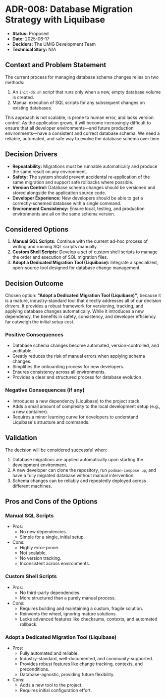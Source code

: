 # ADR-008: Database Migration Strategy with Liquibase

*   **Status:** Proposed
*   **Date:** 2025-06-17
*   **Deciders:** The UMIG Development Team
*   **Technical Story:** N/A

## Context and Problem Statement

The current process for managing database schema changes relies on two methods:
1.  An `init-db.sh` script that runs only when a new, empty database volume is created.
2.  Manual execution of SQL scripts for any subsequent changes on existing databases.

This approach is not scalable, is prone to human error, and lacks version control. As the application grows, it will become increasingly difficult to ensure that all developer environments—and future production environments—have a consistent and correct database schema. We need a reliable, automated, and safe way to evolve the database schema over time.

## Decision Drivers

*   **Repeatability:** Migrations must be runnable automatically and produce the same result on any environment.
*   **Safety:** The system should prevent accidental re-application of the same migration and support safe rollbacks where possible.
*   **Version Control:** Database schema changes should be versioned and stored alongside the application source code.
*   **Developer Experience:** New developers should be able to get a correctly-schemed database with a single command.
*   **Environment Consistency:** Ensure local, testing, and production environments are all on the same schema version.

## Considered Options

1.  **Manual SQL Scripts:** Continue with the current ad-hoc process of writing and running SQL scripts manually.
2.  **Custom Shell Scripts:** Develop a set of custom shell scripts to manage the order and execution of SQL migration files.
3.  **Adopt a Dedicated Migration Tool (Liquibase):** Integrate a specialized, open-source tool designed for database change management.

## Decision Outcome

Chosen option: **"Adopt a Dedicated Migration Tool (Liquibase)"**, because it is a mature, industry-standard tool that directly addresses all of our decision drivers. It provides a robust framework for versioning, tracking, and applying database changes automatically. While it introduces a new dependency, the benefits in safety, consistency, and developer efficiency far outweigh the initial setup cost.

### Positive Consequences

*   Database schema changes become automated, version-controlled, and auditable.
*   Greatly reduces the risk of manual errors when applying schema changes.
*   Simplifies the onboarding process for new developers.
*   Ensures consistency across all environments.
*   Provides a clear and structured process for database evolution.

### Negative Consequences (if any)

*   Introduces a new dependency (Liquibase) to the project stack.
*   Adds a small amount of complexity to the local development setup (e.g., a new container).
*   Requires a minor learning curve for developers to understand Liquibase's structure and commands.

## Validation

The decision will be considered successful when:
1.  Database migrations are applied automatically upon starting the development environment.
2.  A new developer can clone the repository, run `podman-compose up`, and have a fully migrated database without manual intervention.
3.  Schema changes can be reliably and repeatedly deployed across different machines.

## Pros and Cons of the Options

### Manual SQL Scripts

*   Pros:
    *   No new dependencies.
    *   Simple for a single, initial setup.
*   Cons:
    *   Highly error-prone.
    *   Not scalable.
    *   No version tracking.
    *   Inconsistent across environments.

### Custom Shell Scripts

*   Pros:
    *   No third-party dependencies.
    *   More structured than a purely manual process.
*   Cons:
    *   Requires building and maintaining a custom, fragile solution.
    *   Reinvents the wheel, ignoring mature solutions.
    *   Lacks advanced features like checksums, contexts, and automated rollback.

### Adopt a Dedicated Migration Tool (Liquibase)

*   Pros:
    *   Fully automated and reliable.
    *   Industry-standard, well-documented, and community-supported.
    *   Provides robust features like change tracking, contexts, and preconditions.
    *   Database-agnostic, providing future flexibility.
*   Cons:
    *   Adds a new tool to the project.
    *   Requires initial configuration effort.
